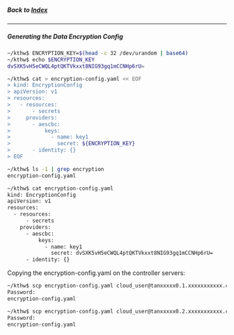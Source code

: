 ##### Back to [Index](README.md)

---

##### Generating the Data Encryption Config


```bash
~/kthw$ ENCRYPTION_KEY=$(head -c 32 /dev/urandom | base64)
~/kthw$ echo $ENCRYPTION_KEY
dvSXK5vH5eCWQL4ptQKTVkxxt8NIG93gq1mCCNHp6rU=
```

```bash
~/kthw$ cat > encryption-config.yaml << EOF
> kind: EncryptionConfig
> apiVersion: v1
> resources:
>   - resources:
>       - secrets
>     providers:
>       - aescbc:
>           keys:
>             - name: key1
>               secret: ${ENCRYPTION_KEY}
>       - identity: {}
> EOF
```

```bash
~/kthw$ ls -1 | grep encryption
encryption-config.yaml
```

```bash
~/kthw$ cat encryption-config.yaml 
kind: EncryptionConfig
apiVersion: v1
resources:
  - resources:
      - secrets
    providers:
      - aescbc:
          keys:
            - name: key1
              secret: dvSXK5vH5eCWQL4ptQKTVkxxt8NIG93gq1mCCNHp6rU=
      - identity: {}
```

Copying the encryption-config.yaml on the controller servers:

```bash
~/kthw$ scp encryption-config.yaml cloud_user@tanxxxxx0.1.xxxxxxxxxxx.com:~/
Password: 
encryption-config.yaml                                                                                      100%  240    12.6KB/s   00:00    
```

```bash
~/kthw$ scp encryption-config.yaml cloud_user@tanxxxxx0.2.xxxxxxxxxxx.com:~/
Password: 
encryption-config.yaml                                                                                      100%  240     0.5KB/s   00:00    
```